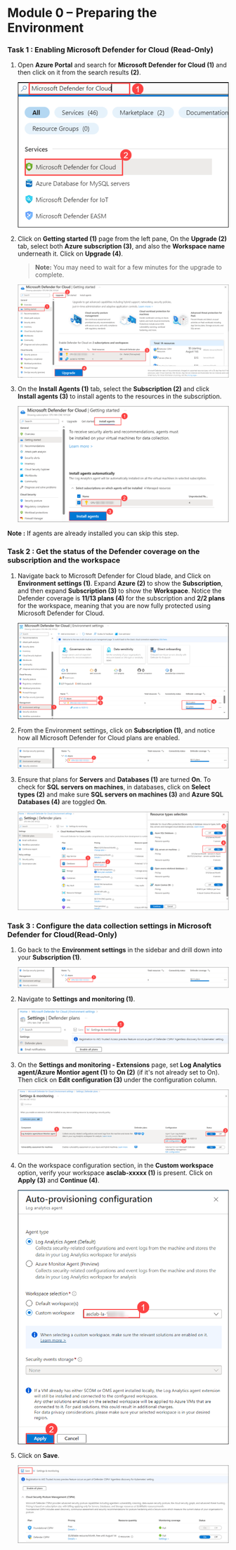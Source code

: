 # Module 0 – Preparing the Environment


### Task 1 : Enabling Microsoft Defender for Cloud (Read-Only)

1. Open **Azure Portal** and search for **Microsoft Defender for Cloud (1)** and then click on it from the search results **(2)**.

   ![Microsoft Defender for Cloud](../images/M0-T1-S1.2.png)   

2. Click on **Getting started (1)** page from the left pane, On the **Upgrade (2)** tab, select both **Azure subscription (3)**, and also the **Workspace name** underneath it. Click on **Upgrade (4)**.

    >**Note:** You may need to wait for a few minutes for the upgrade to complete.

   ![Template deployment completed](../images/M0-T1-S2.png)

3. On the **Install Agents (1)** tab, select the **Subscription (2)** and click **Install agents (3)** to install agents to the resources in the subscription.

   ![Install Agents](../images/M0-T1-S3.png)

 **Note :** If agents are already installed you can skip this step.  

### Task 2 : Get the status of the Defender coverage on the subscription and the workspace

1. Navigate back to Microsoft Defender for Cloud blade, and Click on **Environment settings (1)**. Expand **Azure (2)** to show the **Subscription**, and then expand **Subscription (3)** to show the **Workspace**. Notice the Defender coverage is **11/13 plans  (4)** for the subscription and **2/2 plans** for the workspace, meaning that you are now fully protected using Microsoft Defender for Cloud.

   ![Environment settings](../images/M0-T2-S1.png)

2. From the Environment settings, click on **Subscription (1)**, and notice how all Microsoft Defender for Cloud plans are enabled. 

   ![Environment settings](../images/M0-T2-S2.png)

3. Ensure that plans for **Servers** and **Databases (1)** are turned **On**. To check for **SQL servers on machines**, in databases, click on **Select types (2)** and make sure **SQL servers on machines (3)** and **Azure SQL Databases (4)** are toggled **On**.

   ![Environment settings](../images/M0-T2-S3.png)


### Task 3 : Configure the data collection settings in Microsoft Defender for Cloud(Read-Only)

1. Go back to the **Environment settings** in the sidebar and drill down into your **Subscription (1)**.

   ![Environment settings](../images/M0-T2-S2.png)

2. Navigate to **Settings and monitoring (1)**.

    ![Auto-provisioning](../images/M0-T3-S2.2.png)

3. On the **Settings and monitoring - Extensions** page, set **Log Analytics agent/Azure Montior agent (1)** to **On (2)** (if it's not already set to On). Then 
 click on **Edit configuration (3)** under the configuration column.

   ![Auto-provisioning](../images/M0-T3-S3.png)

5. On the workspace configuration section, in the **Custom workspace** option, verify your workspace **asclab-xxxxx (1)** is present. Click on **Apply (3)** and **Continue (4)**.

   ![Enable Microsoft Defender for Cloud on the workspace level](../images/M0-T3-S4.png)

8. Click on **Save**.

   ![Enable Microsoft Defender for Cloud on the workspace level](../images/M0-T3-S5.1.png)
